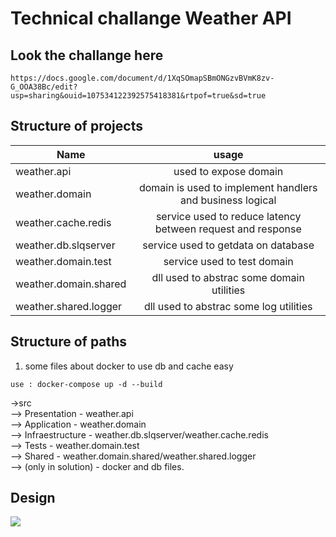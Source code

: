 # Technical challange Weather API

## Look the challange here
    https://docs.google.com/document/d/1XqSOmapSBmONGzvBVmK8zv-G_OOA38Bc/edit?usp=sharing&ouid=107534122392575418381&rtpof=true&sd=true

## Structure of projects

| Name  | usage |
| ------------------------ |:---------------------------------------------------------------:|
| weather.api              | used to expose domain                                           |
| weather.domain           | domain is used to implement handlers and business logical       |
| weather.cache.redis      | service used to reduce latency between request and response     |
| weather.db.slqserver     | service used to getdata on database                             |
| weather.domain.test      | service used to test domain                                     |
| weather.domain.shared    | dll used to abstrac some domain utilities                       |
| weather.shared.logger    | dll used to abstrac some log utilities                          |


## Structure of paths

1. some files about docker to use db and cache easy
```
use : docker-compose up -d --build
```
->src  
    --> Presentation - weather.api  
    --> Application - weather.domain  
    --> Infraestructure - weather.db.slqserver/weather.cache.redis  
    --> Tests - weather.domain.test  
    --> Shared - weather.domain.shared/weather.shared.logger  
    --> (only in solution) - docker and db files.  

## Design
![](https://drive.google.com/file/d/1yIGsf0Dy4UtiQsHkTmpcmkrmtUxvKQFw/view?usp=sharing)


